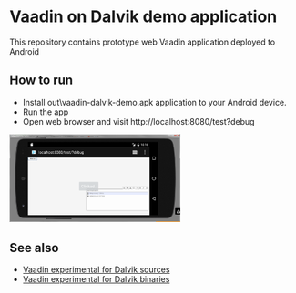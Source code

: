 Vaadin on Dalvik demo application
========

This repository contains prototype web Vaadin application deployed to Android

How to run
----------
* Install out\vaadin-dalvik-demo.apk application to your Android device.
* Run the app
* Open web browser and visit http://localhost:8080/test?debug

<img src="vaadin-dalvik-screenshot.png" width="300">

See also
----------

* [Vaadin experimental for Dalvik sources](https://github.com/elmot/vaadin-experimental-dalvik/)
* [Vaadin experimental for Dalvik binaries](https://github.com/elmot/vaadin-experimental-dalvik/tree/experimental-dalvik-binaries/)

